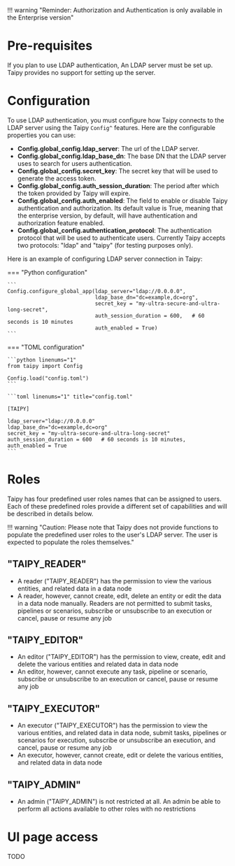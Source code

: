 !!! warning "Reminder: Authorization and Authentication is only available in the Enterprise version"

# Pre-requisites

If you plan to use LDAP authentication, An LDAP server must be set up. Taipy provides no support for setting up the server.

# Configuration

To use LDAP authentication, you must configure how Taipy connects to the LDAP server using the Taipy `Config^` features. Here are the configurable properties you can use:

- **Config.global_config.ldap_server**: The url of the LDAP server.
- **Config.global_config.ldap_base_dn**: The base DN that the LDAP server uses to search for users authentication.
- **Config.global_config.secret_key**: The secret key that will be used to generate the access token.
- **Config.global_config.auth_session_duration**: The period after which the token provided by Taipy will expire.
- **Config.global_config.auth_enabled**: The field to enable or disable Taipy authentication and authorization. Its default value is True, meaning that the enterprise version, by default, will have authentication and authorization feature enabled.
- **Config.global_config.authentication_protocol**: The authentication protocol that will be used to authenticate users. Currently Taipy accepts two protocols: "ldap" and "taipy" (for testing purposes only).

Here is an example of configuring LDAP server connection in Taipy:

=== "Python configuration"

    ```
    Config.configure_global_app(ldap_server="ldap://0.0.0.0",
                                ldap_base_dn="dc=example,dc=org",
                                secret_key = "my-ultra-secure-and-ultra-long-secret",
                                auth_session_duration = 600,   # 60 seconds is 10 minutes
                                auth_enabled = True)
    ```

=== "TOML configuration"

    ```python linenums="1"
    from taipy import Config

    Config.load("config.toml")
    ```

    ```toml linenums="1" title="config.toml"

    [TAIPY]

    ldap_server="ldap://0.0.0.0"
    ldap_base_dn="dc=example,dc=org"
    secret_key = "my-ultra-secure-and-ultra-long-secret"
    auth_session_duration = 600   # 60 seconds is 10 minutes,
    auth_enabled = True
    ```

# Roles

Taipy has four predefined user roles names that can be assigned to users. Each of these predefined roles provide a different set of capabilities and will be described in details below.

!!! warning
    "Caution: Please note that Taipy does not provide functions to populate the predefined user roles to the user's LDAP server. The user is expected to populate the roles themselves."

## "TAIPY_READER"

- A reader ("TAIPY_READER") has the permission to view the various entities, and related data in a data node
- A reader, however, cannot create, edit, delete an entity or edit the data in a data node manually. Readers are not permitted to submit tasks, pipelines or scenarios, subscribe or unsubscribe to an execution or cancel, pause or resume any job

## "TAIPY_EDITOR"

- An editor ("TAIPY_EDITOR") has the permission to view, create, edit and delete the various entities and related data in data node
- An editor, however, cannot execute any task, pipeline or scenario, subscribe or unsubscribe to an execution or cancel, pause or resume any job

## "TAIPY_EXECUTOR"

- An executor ("TAIPY_EXECUTOR") has the permission to view the various entities, and related data in data node, submit tasks, pipelines or scenarios for execution, subscribe or unsubscribe an execution, and cancel, pause or resume any job
- An executor, however, cannot create, edit or delete the various entities, and related data in data node

## "TAIPY_ADMIN"

- An admin ("TAIPY_ADMIN") is not restricted at all. An admin be able to perform all actions available to other roles with no restrictions


# UI page access

TODO
